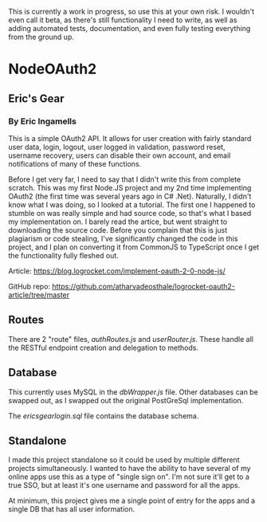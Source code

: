 This is currently a work in progress, so use this at your own risk. I wouldn't even call it beta, as there's still functionality I need to write, as well as adding automated tests, documentation, and even fully testing everything from the ground up.

# NodeOAuth2

## Eric's Gear

### By Eric Ingamells

This is a simple OAuth2 API. It allows for user creation with fairly standard user data, login, logout, user logged in validation, password reset, username recovery, users can disable their own account, and email notifications of many of these functions.

Before I get very far, I need to say that I didn't write this from complete scratch. This was my first Node.JS project and my 2nd time implementing OAuth2 (the first time was several years ago in C# .Net). Naturally, I didn't know what I was doing, so I looked at a tutorial. The first one I happened to stumble on was really simple and had source code, so that's what I based my implementation on. I barely read the artice, but went straight to downloading the source code. Before you complain that this is just plagiarism or code stealing, I've significantly changed the code in this project, and I plan on converting it from CommonJS to TypeScript once I get the functionality fully fleshed out.

Article: https://blog.logrocket.com/implement-oauth-2-0-node-js/

GitHub repo: https://github.com/atharvadeosthale/logrocket-oauth2-article/tree/master

## Routes

There are 2 "route" files, _authRoutes.js_ and _userRouter.js_. These handle all the RESTful endpoint creation and delegation to methods.

## Database

This currently uses MySQL in the _dbWrapper.js_ file. Other databases can be swapped out, as I swapped out the original PostGreSql implementation.

The _ericsgearlogin.sql_ file contains the database schema.

## Standalone

I made this project standalone so it could be used by multiple different projects simultaneously. I wanted to have the ability to have several of my online apps use this as a type of "single sign on". I'm not sure it'll get to a true SSO, but at least it's one username and password for all the apps.

At minimum, this project gives me a single point of entry for the apps and a single DB that has all user information.
